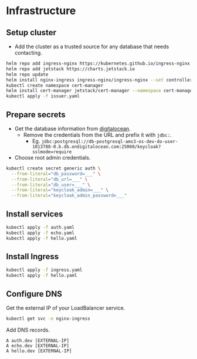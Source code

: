 # Infrastructure

## Setup cluster

- Add the cluster as a trusted source for any database that needs contacting.

```sh
helm repo add ingress-nginx https://kubernetes.github.io/ingress-nginx
helm repo add jetstack https://charts.jetstack.io
helm repo update
helm install nginx-ingress ingress-nginx/ingress-nginx --set controller.publishService.enabled=true
kubectl create namespace cert-manager
helm install cert-manager jetstack/cert-manager --namespace cert-manager --version v1.8.0 --set installCRDs=true
kubectl apply -f issuer.yaml
```

## Prepare secrets

- Get the database information from [digitalocean](https://cloud.digitalocean.com/databases).
  - Remove the credentials from the URL and prefix it with `jdbc:`.
    - Eg. `jdbc:postgresql://db-postgresql-ams3-os-dev-do-user-1013788-0.b.db.ondigitalocean.com:25060/keycloak?sslmode=require`
- Choose root admin credentials.

```sh
kubectl create secret generic auth \
  --from-literal="db_password=___" \
  --from-literal="db_url=___" \
  --from-literal="db_user=___" \
  --from-literal="keycloak_admin=___" \
  --from-literal="keycloak_admin_password=___"
```

## Install services

```sh
kubectl apply -f auth.yaml
kubectl apply -f echo.yaml
kubectl apply -f hello.yaml
```

## Install Ingress

```sh
kubectl apply -f ingress.yaml
kubectl apply -f hello.yaml
```

## Configure DNS

Get the external IP of your LoadBalancer service.

```sh
kubectl get svc -n nginx-ingress
```

Add DNS records.

```dns
A auth.dev [EXTERNAL-IP]
A echo.dev [EXTERNAL-IP]
A hello.dev [EXTERNAL-IP]
```
